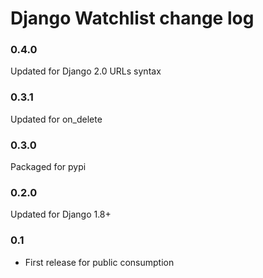 # Django Watchlist change log

### 0.4.0
Updated for Django 2.0 URLs syntax

### 0.3.1
Updated for on_delete

### 0.3.0
Packaged for pypi

### 0.2.0
Updated for Django 1.8+

### 0.1
* First release for public consumption
